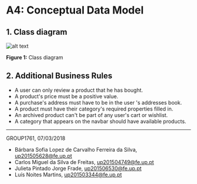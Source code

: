 # A4: Conceptual Data Model

## 1. Class diagram

![alt text](https://github.com/literallysofia/lbaw1761/blob/master/artefacts/a4/Main.jpg "Figure 1")  

**Figure 1:** Class diagram
## 2. Additional Business Rules

* A user can only review a product that he has bought.
* A product's price must be a positive value.
* A purchase's address must have to be in the user 's addresses book.
* A product must have their category's required properties filled in.
* An archived product can't be part of any user's cart or wishlist.
* A category that appears on the navbar should have available products.


***

GROUP1761, 07/03/2018
 
* Bárbara Sofia Lopez de Carvalho Ferreira da Silva, up201505628@fe.up.pt
* Carlos Miguel da Silva de Freitas, up201504749@fe.up.pt
* Julieta Pintado Jorge Frade, up201506530@fe.up.pt
* Luís Noites Martins, up201503344@fe.up.pt
